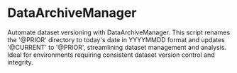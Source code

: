 # DataArchiveManager
Automate dataset versioning with DataArchiveManager. This script renames the '@PRIOR' directory to today's date in YYYYMMDD format and updates '@CURRENT' to '@PRIOR', streamlining dataset management and analysis. Ideal for environments requiring consistent dataset version control and integrity.
